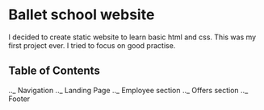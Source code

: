 # Ballet school website

I decided to create static website to learn basic html and css. This was my first project ever. I tried to focus on good practise.

## Table of Contents

.._ Navigation
.._ Landing Page
.._ Employee section
.._ Offers section
..\_ Footer
